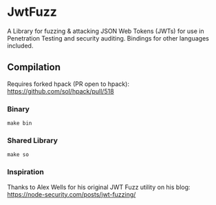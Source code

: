 
# JwtFuzz

A Library for fuzzing & attacking JSON Web Tokens (JWTs) for use in Penetration Testing and security auditing. Bindings for other languages included.

## Compilation

Requires forked hpack (PR open to hpack):
https://github.com/sol/hpack/pull/518

### Binary
```
make bin
```

### Shared Library

```
make so
```

### Inspiration

Thanks to Alex Wells for his original JWT Fuzz utility on his blog:
https://node-security.com/posts/jwt-fuzzing/
